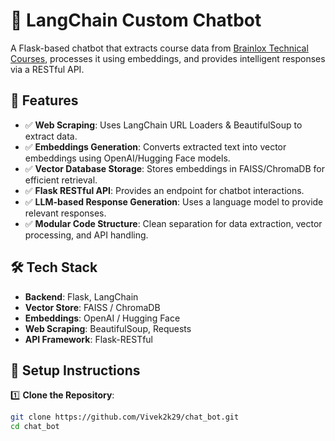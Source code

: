 # 🧠 LangChain Custom Chatbot  

A Flask-based chatbot that extracts course data from [Brainlox Technical Courses](https://brainlox.com/courses/category/technical), processes it using embeddings, and provides intelligent responses via a RESTful API.  

## 🚀 Features  
- ✅ **Web Scraping**: Uses LangChain URL Loaders & BeautifulSoup to extract data.  
- ✅ **Embeddings Generation**: Converts extracted text into vector embeddings using OpenAI/Hugging Face models.  
- ✅ **Vector Database Storage**: Stores embeddings in FAISS/ChromaDB for efficient retrieval.  
- ✅ **Flask RESTful API**: Provides an endpoint for chatbot interactions.  
- ✅ **LLM-based Response Generation**: Uses a language model to provide relevant responses.  
- ✅ **Modular Code Structure**: Clean separation for data extraction, vector processing, and API handling.  

## 🛠️ Tech Stack  
- **Backend**: Flask, LangChain  
- **Vector Store**: FAISS / ChromaDB  
- **Embeddings**: OpenAI / Hugging Face  
- **Web Scraping**: BeautifulSoup, Requests  
- **API Framework**: Flask-RESTful  

## 📌 Setup Instructions  
1️⃣ **Clone the Repository**:  
```bash
git clone https://github.com/Vivek2k29/chat_bot.git
cd chat_bot
